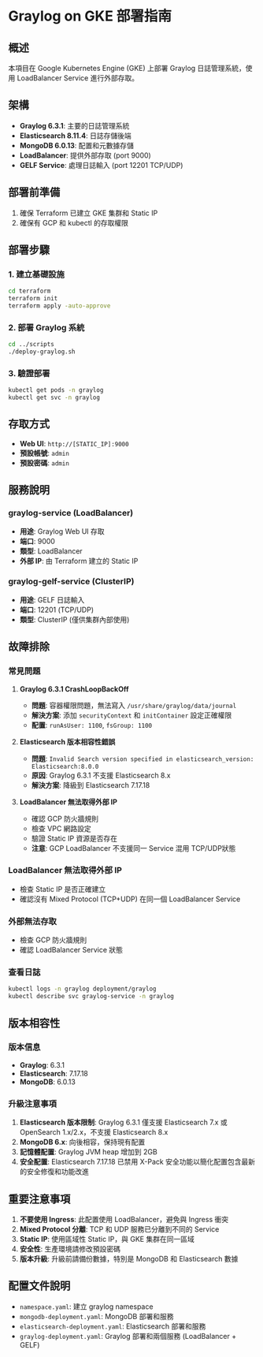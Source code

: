 # Graylog on GKE 部署指南

## 概述

本項目在 Google Kubernetes Engine (GKE) 上部署 Graylog 日誌管理系統，使用 LoadBalancer Service 進行外部存取。

## 架構

- **Graylog 6.3.1**: 主要的日誌管理系統
- **Elasticsearch 8.11.4**: 日誌存儲後端
- **MongoDB 6.0.13**: 配置和元數據存儲
- **LoadBalancer**: 提供外部存取 (port 9000)
- **GELF Service**: 處理日誌輸入 (port 12201 TCP/UDP)

## 部署前準備

1. 確保 Terraform 已建立 GKE 集群和 Static IP
2. 確保有 GCP 和 kubectl 的存取權限

## 部署步驟

### 1. 建立基礎設施
```bash
cd terraform
terraform init
terraform apply -auto-approve
```

### 2. 部署 Graylog 系統
```bash
cd ../scripts
./deploy-graylog.sh
```

### 3. 驗證部署
```bash
kubectl get pods -n graylog
kubectl get svc -n graylog
```

## 存取方式

- **Web UI**: `http://[STATIC_IP]:9000`
- **預設帳號**: `admin`
- **預設密碼**: `admin`

## 服務說明

### graylog-service (LoadBalancer)
- **用途**: Graylog Web UI 存取
- **端口**: 9000
- **類型**: LoadBalancer
- **外部 IP**: 由 Terraform 建立的 Static IP

### graylog-gelf-service (ClusterIP)
- **用途**: GELF 日誌輸入
- **端口**: 12201 (TCP/UDP)
- **類型**: ClusterIP (僅供集群內部使用)

## 故障排除

### 常見問題

1. **Graylog 6.3.1 CrashLoopBackOff**
   - **問題**: 容器權限問題，無法寫入 `/usr/share/graylog/data/journal`
   - **解決方案**: 添加 `securityContext` 和 `initContainer` 設定正確權限
   - **配置**: `runAsUser: 1100`, `fsGroup: 1100`

2. **Elasticsearch 版本相容性錯誤**
   - **問題**: `Invalid Search version specified in elasticsearch_version: Elasticsearch:8.0.0`
   - **原因**: Graylog 6.3.1 不支援 Elasticsearch 8.x
   - **解決方案**: 降級到 Elasticsearch 7.17.18

3. **LoadBalancer 無法取得外部 IP**
   - 確認 GCP 防火牆規則
   - 檢查 VPC 網路設定
   - 驗證 Static IP 資源是否存在
   - **注意**: GCP LoadBalancer 不支援同一 Service 混用 TCP/UDP狀態

### LoadBalancer 無法取得外部 IP
- 檢查 Static IP 是否正確建立
- 確認沒有 Mixed Protocol (TCP+UDP) 在同一個 LoadBalancer Service

### 外部無法存取
- 檢查 GCP 防火牆規則
- 確認 LoadBalancer Service 狀態

### 查看日誌
```bash
kubectl logs -n graylog deployment/graylog
kubectl describe svc graylog-service -n graylog
```

## 版本相容性

### 版本信息

- **Graylog**: 6.3.1 
- **Elasticsearch**: 7.17.18 
- **MongoDB**: 6.0.13 

### 升級注意事項
1. **Elasticsearch 版本限制**: Graylog 6.3.1 僅支援 Elasticsearch 7.x 或 OpenSearch 1.x/2.x，不支援 Elasticsearch 8.x
2. **MongoDB 6.x**: 向後相容，保持現有配置
3. **記憶體配置**: Graylog JVM heap 增加到 2GB
4. **安全配置**: Elasticsearch 7.17.18 已禁用 X-Pack 安全功能以簡化配置包含最新的安全修復和功能改進

## 重要注意事項

1. **不要使用 Ingress**: 此配置使用 LoadBalancer，避免與 Ingress 衝突
2. **Mixed Protocol 分離**: TCP 和 UDP 服務已分離到不同的 Service
3. **Static IP**: 使用區域性 Static IP，與 GKE 集群在同一區域
4. **安全性**: 生產環境請修改預設密碼
5. **版本升級**: 升級前請備份數據，特別是 MongoDB 和 Elasticsearch 數據

## 配置文件說明

- `namespace.yaml`: 建立 graylog namespace
- `mongodb-deployment.yaml`: MongoDB 部署和服務
- `elasticsearch-deployment.yaml`: Elasticsearch 部署和服務
- `graylog-deployment.yaml`: Graylog 部署和兩個服務 (LoadBalancer + GELF)
